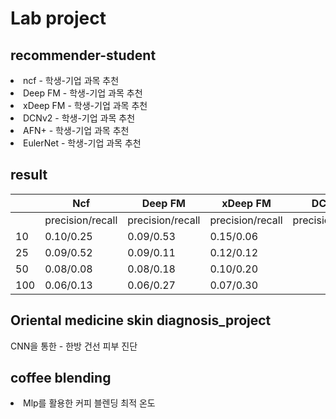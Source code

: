 <h1>Lab project</h1>
<h2>recommender-student </h2>
<li>ncf - 학생-기업 과목 추천</li>
<li>Deep FM - 학생-기업 과목 추천</li>
<li>xDeep FM - 학생-기업 과목 추천</li>
<li>DCNv2 - 학생-기업 과목 추천</li>
<li>AFN+ - 학생-기업 과목 추천</li>
<li>EulerNet - 학생-기업 과목 추천</li>
<h2>result</h2>

| | Ncf |Deep FM|xDeep FM|DCNv2|AFN+|EulerNet|
|--|--|--|--|--|--|--|
|  |precision/recall |precision/recall|precision/recall|precision/recall|precision/recall|precision/recall|precision/recall|
| 10 | 0.10/0.25 |0.09/0.53|0.15/0.06|
| 25 | 0.09/0.52 |0.09/0.11|0.12/0.12|
| 50 | 0.08/0.08 |0.08/0.18|0.10/0.20|
| 100| 0.06/0.13 |0.06/0.27|0.07/0.30|


<h2>Oriental medicine skin diagnosis_project</h2>
<l1>CNN을 통한 - 한방 건선 피부 진단 </l1>

<h2> coffee blending </h2>
<li>Mlp를 활용한 커피 블렌딩 최적 온도 </li>


